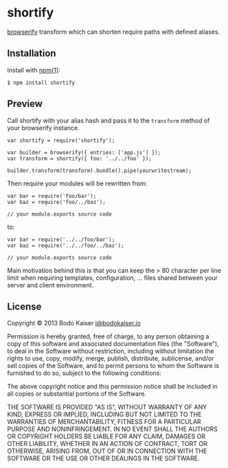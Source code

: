 # shortify

[browserify](https://github.com/substack/browserify) transform which can
shorten require paths with defined aliases.

## Installation

Install with [npm(1)](http://npmjs.org):

    $ npm install shortify

## Preview

Call shortify with your alias hash and pass it to the `transform` method of 
your browserify instance.

```
var shortify = require('shortify');

var builder = browserify({ entries: ['app.js'] });
var transform = shortify({ foo: '../../foo' });

builder.transform(transform).bundle().pipe(yourwritestream);
```

Then require your modules will be rewritten from:

```
var bar = require('foo/bar');
var baz = require('foo/../baz');

// your module.exports source code
```

to:

```
var bar = require('../../foo/bar');
var baz = require('../../foo/../baz');

// your module.exports source code
```

Main motivation behind this is that you can keep the > 80 character per
line limit when requiring templates, configuration, ... files shared
between your server and client environment.

## License

Copyright © 2013 Bodo Kaiser <i@bodokaiser.io>

Permission is hereby granted, free of charge, to any person obtaining
a copy of this software and associated documentation files (the
"Software"), to deal in the Software without restriction, including
without limitation the rights to use, copy, modify, merge, publish,
distribute, sublicense, and/or sell copies of the Software, and to
permit persons to whom the Software is furnished to do so, subject to
the following conditions:

The above copyright notice and this permission notice shall be
included in all copies or substantial portions of the Software.

THE SOFTWARE IS PROVIDED "AS IS", WITHOUT WARRANTY OF ANY KIND,
EXPRESS OR IMPLIED, INCLUDING BUT NOT LIMITED TO THE WARRANTIES OF
MERCHANTABILITY, FITNESS FOR A PARTICULAR PURPOSE AND
NONINFRINGEMENT. IN NO EVENT SHALL THE AUTHORS OR COPYRIGHT HOLDERS BE
LIABLE FOR ANY CLAIM, DAMAGES OR OTHER LIABILITY, WHETHER IN AN ACTION
OF CONTRACT, TORT OR OTHERWISE, ARISING FROM, OUT OF OR IN CONNECTION
WITH THE SOFTWARE OR THE USE OR OTHER DEALINGS IN THE SOFTWARE.
